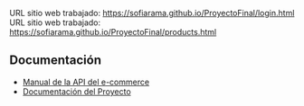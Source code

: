 URL sitio web trabajado: https://sofiarama.github.io/ProyectoFinal/login.html
URL sitio web trabajado: https://sofiarama.github.io/ProyectoFinal/products.html


## Documentación

- [Manual de la API del e-commerce](Manual%20de%20la%20API%20de%20e_Mercado.pdf)
- [Documentación del Proyecto](Letra%20del%20Proyecto.pdf)


